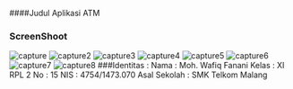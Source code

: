 ####Judul Aplikasi
ATM
### ScreenShoot
![capture](https://cloud.githubusercontent.com/assets/22256041/22770991/c5884bc8-eec6-11e6-8c9f-c91a3028e5d1.PNG)
![capture2](https://cloud.githubusercontent.com/assets/22256041/22770990/c586dd7e-eec6-11e6-8eb3-d737b4ae28a3.PNG)
![capture3](https://cloud.githubusercontent.com/assets/22256041/22770992/c5bc7a4c-eec6-11e6-832e-1396dcdc2176.PNG)
![capture4](https://cloud.githubusercontent.com/assets/22256041/22770993/c5c29026-eec6-11e6-9b4d-ce13e229b682.PNG)
![capture5](https://cloud.githubusercontent.com/assets/22256041/22770995/c5e74cf4-eec6-11e6-9792-70ce15a4f239.PNG)
![capture6](https://cloud.githubusercontent.com/assets/22256041/22770994/c5e6df6c-eec6-11e6-9523-7875a4e36547.PNG)
![capture7](https://cloud.githubusercontent.com/assets/22256041/22770996/c5e97538-eec6-11e6-8ae7-b885a78487ed.PNG)
![capture8](https://cloud.githubusercontent.com/assets/22256041/22770997/c5ec6900-eec6-11e6-8897-742978e31177.PNG)
###Identitas :
Nama : Moh. Wafiq Fanani 
Kelas : XI RPL 2 
No : 15 
NIS : 4754/1473.070 
Asal Sekolah : SMK Telkom Malang
